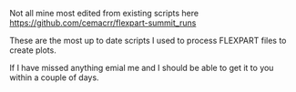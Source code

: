 Not all mine most edited from existing scripts here https://github.com/cemacrr/flexpart-summit_runs 

These are the most up to date scripts I used to process FLEXPART files to create plots.

If I have missed anything emial me and I should be able to get it to you within a couple of days.
